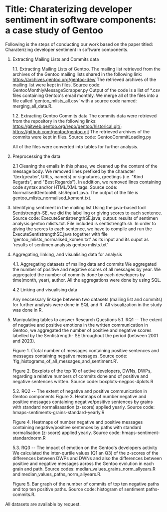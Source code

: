 # Title: Charaterizing developer sentiment in software components: a case study of Gentoo

Following is the steps of conducting our work based on the paper titled: Charaterizing developer sentiment in software components.

1. Extracting Mailing Lists and Commits data
   
   1.1. Extracting Mailing Lists of Gentoo.
   The mailing list retrieved from the archives of the Gentoo mailing lists shared in the following link: https://archives.gentoo.org/gentoo-dev/
   The retrieved archives of the mailing list were kept in files.
   Source code: GentooMonthlyMessageScrapper.py
   Output of the code is a list of *.csv files containing Gentoo's email monthly.
   We merge all of the files into a file called 'gentoo_mlists_all.csv' with a source code named: merging_all_data.R. 

   1.2. Extracting Gentoo Commits data
   The commits data were retrieved from the repository in the following links: https://gitweb.gentoo.org/repo/gentoo/historical.git/;
   https://github.com/gentoo/gentoo.git
   The retrieved archives of the commits were kept in files.
   Source code: GentooCommitLoading.py
   
   All of the files were converted into tables for further analysis.

2. Preprocessing the data

   2.1 Cleaning the emails
   In this phase, we cleaned up the content of the message body. We removed lines prefixed by the character '\textgreater’, URLs, name(s) or signatures, greetings (i.e. "Kind
   Regards", and "Best Regards"). In addition, we removed lines containing code syntax and/or HTML/XML tags.
   Source code: NormalisedGentooMListsReport.java. The output of the file is gentoo_mlists_normalised_koment.txt.
 

3. Identifying sentiment in the mailing list
   Using the java-based tool Sentistrength-SE, we did the labelling or giving scores to each sentence. Source code: ExecuteSentistrengthSE.java; output: results of sentimen
   analysis gentoo mlists.txt. File included is sentistrength.sh.
   In order to giving the scores to each sentence, we have to compile and run the ExecuteSentistrengthSE.java together with file 'gentoo_mlists_normalised_komen.txt' as its input      and its ouput as 'results of sentimen analysis gentoo mlists.txt'

4. Aggregating, linking, and visualising data for analysis
   
   4.1. Aggregating datasets of mailing data and commits
   We aggregated the number of positive and negative scores of all messages by year.
   We aggregated the number of commits done by each developers by time(month, year), author.
   All the aggregations were done by using SQL.

   4.2 Linking and visualising data
   
   Any neccessary linkage between two datasets (mailing list and commits) for further analysis were done in SQL and R.
   All visualization in the study was done in R.

6. Manipulating tables to answer Research Questions
   5.1. RQ1 -- The extent of negative and positive emotions in the written communication in Gentoo, we aggregated the number of positive and negative scores labelled by the Sentistrength-
   SE throughout the period (between 2001 and 2023).

   Figure 1. (Total number of messages containing positive sentences and messages containing negative messages.
   Source code: 'fig_histograms_of_all_messages_and_sentiment.R'.

   Figure 2. Boxplots of the top 10 of active developers, DWNs, DWPs, regarding a relative numbers of commits done and of positive and negative sentences written.
   Source code: boxplots-negpos-4plots.R

   5.2. RQ2 -- The extent of negative and positive communication in Gentoo components
   Figure 3. Heatmaps of number negative and positive messages containing negative/positive sentences by grains with standard normalisasation (z-score) applied yearly.
   Source code: hmaps-sentiments-grains-standard-yearly.R

   Figure 4. Heatmaps of number negative and positive messages containing negative/positive sentences by paths with standard normalisation (z-score) applied yearly.
   Source code: hmaps-sentiment-standardnorm.R

   5.3. RQ3 -- The impact of emotion on the Gentoo's developers activity
   We calculated the inter-qurtile values (Q1 an Q3) of the z-scores of the differences between DWPs and DWNs and also the differences between positive and negative messages across
   the Gentoo evolution in each grain and path.
   Source codes: median_values_grains_norm_allyears.R and median_values_paths_norm_allyears.R.

   Figure 5. Bar graph of the number of commits of top ten negative paths and top ten positive paths.
   Source code: histogram of sentiment paths-commits.R.

All datasets are available by request.




